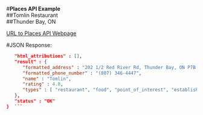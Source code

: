 #**Places API Example**  
##Tomlin Restaurant  
##Thunder Bay, ON  

[URL to Places API Webpage](https://maps.googleapis.com/maps/api/place/details/json?place_id=ChIJQzA8ojQiWU0RHkmt2X2f_P4&fields=name,formatted_address,type,rating,formatted_phone_number&key=AIzaSyBOUj57MCaYkCLM6j954ePfTXqgS5Td0ew)

#JSON Response:   
```json {
   "html_attributions" : [],
   "result" : {
      "formatted_address" : "202 1/2 Red River Rd, Thunder Bay, ON P7B 1A4, Canada",
      "formatted_phone_number" : "(807) 346-4447",
      "name" : "Tomlin",
      "rating" : 4.8,
      "types" : [ "restaurant", "food", "point_of_interest", "establishment" ]
   },
   "status" : "OK"
}  ```
